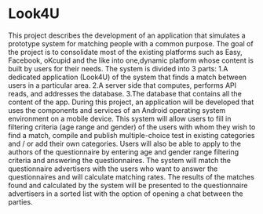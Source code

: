 # Look4U
This project describes the development of an application that simulates a prototype system for matching people with a common purpose. The goal of the project is to consolidate most of the existing platforms such as Easy, Facebook, oKcupid and the like into one,dynamic platform whose content is built by users for their needs.
The system is divided into 3 parts:
1.A dedicated application (Look4U) of the system that finds a match between users in a particular area.
2.A server side that computes, performs API reads, and addresses the database.
3.The database that contains all the content of the app.
During this project, an application will be developed that uses the components and services of an Android operating system environment on a mobile device.
This system will allow users to fill in filtering criteria (age range and gender) of the users with whom they wish to find a match,
compile and publish multiple-choice test in existing categories and / or add their own categories.
Users will also be able to apply to the authors of the questionnaire by entering age and gender range filtering criteria and answering the questionnaires.
The system will match the questionnaire advertisers with the users who want to answer the questionnaires and will calculate matching rates.
The results of the matches found and calculated by the system will be presented to the questionnaire advertisers in a sorted list with the option
of opening a chat between the parties.
